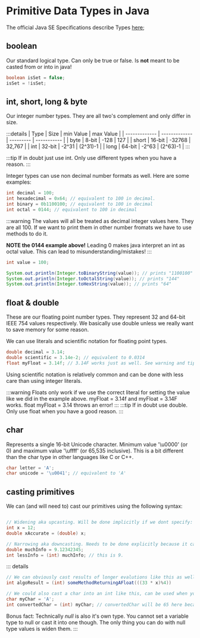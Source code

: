 # Primitive Data Types in Java

The official Java SE Specifications describe Types [here](https://docs.oracle.com/javase/specs/jls/se7/html/jls-4.html);

## boolean

Our standard logical type. Can only be true or false. Is **not** meant to be casted from or into in java!

```java
boolean isSet = false;
isSet = !isSet;
```

## int, short, long & byte

Our integer number types. They are all two's complement and only differ in size.

:::details
| Type          | Size          | min Value | max Value   |
| ------------- | ------------- | --------- | ----------- |
| byte          | 8-bit         | -128      | 127         |
| short         | 16-bit        | -32768    | 32,767      |
| int           | 32-bit        | -2^31     | (2^31)-1    |
| long          | 64-bit        | -2^63     | (2^63)-1    |
:::

:::tip
If in doubt just use int. Only use different types when you have a reason.
:::

Integer types can use non decimal number formats as well. Here are some examples:

```java
int decimal = 100;
int hexadecimal = 0x64; // equivalent to 100 in decimal.
int binary = 0b1100100; // equivalent to 100 in decimal
int octal = 0144; // equivalent to 100 in decimal
```

:::warning
The values will all be treated as decimal integer values here. They are all 100. If we want to print them in other number fromats we have to use methods to do it.

**NOTE the 0144 example above!** Leading 0 makes java interpret an int as octal value. This can lead to misunderstanding/mistakes!
:::

```java
int value = 100;

System.out.println(Integer.toBinaryString(value)); // prints "1100100"
System.out.println(Integer.toOctalString(value)); // prints "144"
System.out.println(Integer.toHexString(value)); // prints "64"
```

## float & double

These are our floating point number types. They represent 32 and 64-bit IEEE 754 values respectively. We basically use double unless we really want to save memory for some reason.

We can use literals and scientific notation for floating point types.

```java
double decimal = 3.14;
double scientific = 3.14e-2; // equivalent to 0.0314
float myFloat = 3.14f; // 3.14F works just as well. See warning and tip below!
```

Using scientific notation is relatively common and can be done with less care than using integer literals.

:::warning
Floats only work if we use the correct literal for setting the value like we did in the example above. myFloat = 3.14f and myFloat = 3.14F works. float myFloat = 3.14 throws an error!
:::
:::tip
If in doubt use double. Only use float when you have a good reason.
:::

## char

Represents a single 16-bit Unicode character. Minimum value '\u0000' (or 0) and maximum value '\uffff' (or 65,535 inclusive). This is a bit different than the char type in other languages like C or C++.

```java
char letter = 'A';
char unicode = '\u0041'; // equivalent to 'A'
```

## casting primitives

We can (and will need to) cast our primitives using the following syntax:

```java

// Widening aka upcasting. Will be done implicitly if we dont specify:
int x = 12;
double xAccurate = (double) x;

// Narrowing aka downcasting. Needs to be done explicitly because it can lead to information loss.
double muchInfo = 9.12342345;
int lessInfo = (int) muchInfo; // this is 9.

```

::: details

```java
// We can obviously cast results of longer evalutions like this as well:
int algoResult = (int) someMethodReturningAFloat(((33 * x)%4))

// We could also cast a char into an int like this, can be used when you wanna iterate over the alphabet or something:
char myChar = 'A';
int convertedChar = (int) myChar; // convertedChar will be 65 here because thats the value of A

```

Bonus fact: Technically *null* is also it's own type. You cannot set a variable type to null or cast it into one though. The only thing you can do with null type values is widen them.
:::
